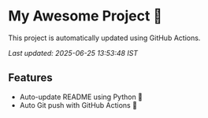 # My Awesome Project 🚀

This project is automatically updated using GitHub Actions.

_Last updated: 2025-06-25 13:53:48 IST_

## Features
- Auto-update README using Python 🐍
- Auto Git push with GitHub Actions 🤖
